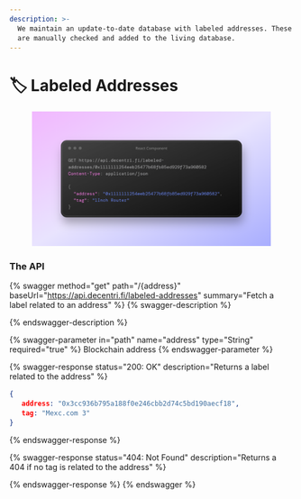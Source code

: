 ```yaml
---
description: >-
  We maintain an update-to-date database with labeled addresses. These addresses
  are manually checked and added to the living database.
---
```


# 🏷 Labeled Addresses

<figure><img src="../.gitbook/assets/image (2).png" alt=""><figcaption></figcaption></figure>

### The API

{% swagger method="get" path="/{address}" baseUrl="https://api.decentri.fi/labeled-addresses" summary="Fetch a label related to an address" %}
{% swagger-description %}

{% endswagger-description %}

{% swagger-parameter in="path" name="address" type="String" required="true" %}
Blockchain address
{% endswagger-parameter %}

{% swagger-response status="200: OK" description="Returns a label related to the address" %}
```json
{
   address: "0x3cc936b795a188f0e246cbb2d74c5bd190aecf18",
   tag: "Mexc.com 3"
}
```
{% endswagger-response %}

{% swagger-response status="404: Not Found" description="Returns a 404 if no tag is related to the address" %}

{% endswagger-response %}
{% endswagger %}
